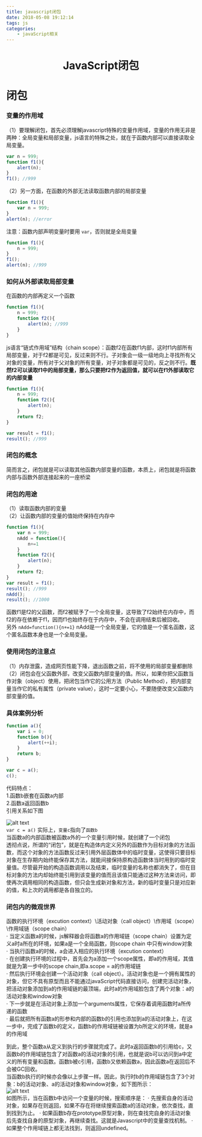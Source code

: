 ```yaml
---
title: javascript闭包
date: 2018-05-08 19:12:14
tags: js
categories: 
	- javaScript相关
---
```


<div class="jquery-head">
       <center><h1>JavaScript闭包</h1></center>
</div> 

闭包
=============
### 变量的作用域  

（1）要理解闭包，首先必须理解javascript特殊的变量作用域，变量的作用无非是两种：全局变量和局部变量，js语言的特殊之处，就在于函数内部可以直接读取全局变量。    

```javascript
var n = 999;
function f1(){
    alert(n);
}
f1(); //999  
```
（2）另一方面，在函数的外部无法读取函数内部的局部变量       

```javascript
function f1(){
    var n = 999;
}
alert(n); //error
```

注意：函数内部声明变量时要用 `var`，否则就是全局变量

```javascript
function f1(){
    n = 999;
}
f1();
alert(n); //999
```

### 如何从外部读取局部变量   

在函数的内部再定义一个函数

```javascript
function f1(){
    n = 999;
    function f2(){
        alert(n); //999
    }
}
```
js语言“链式作用域”结构（chain scope）：函数f2在函数f1内部，这时f1内部所有局部变量，对于f2都是可见，反过来则不行。子对象会一级一级地向上寻找所有父对象的变量，所有对于父对象的所有变量，对子对象都是可见的，反之则不行。**既然f2可以读取f1中的局部变量，那么只要把f2作为返回值，就可以在f1外部读取它的内部变量**

```javascript
function f1(){
    n = 999;
    function f2(){
        alert(n);
    }
    return f2;
}

var result = f1();
result(); //999
```

### 闭包的概念

简而言之，闭包就是可以读取其他函数内部变量的函数，本质上，闭包就是将函数内部与函数外部连接起来的一座桥梁   

### 闭包的用途  

（1）读取函数内部的变量   
（2）让函数内部的变量的值始终保持在内存中
```javascript
function f1(){
    var n = 999;
    nAdd = function(){
        n+=1
    }
    function f2(){
        alert(n);
    }
    return f2;
}
var result = f1();
result(); //999
nAdd();
result(); //1000
```
函数f1是f2的父函数，而f2被赋予了一个全局变量，这导致了f2始终在内存中，而f2的存在依赖于f1，因而f1也始终存在于内存中，不会在调用结束后被回收。   
另外 `nAdd=function(){n+=1}` nAdd是一个全局变量，它的值是一个匿名函数，这个匿名函数本身也是一个全局变量。



### 使用闭包的注意点

（1）内存泄露，造成网页性能下降，退出函数之前，将不使用的局部变量都删除   
（2）闭包会在父函数外部，改变父函数内部变量的值。所以，如果你把父函数当作对象（object）使用，把闭包当作它的公用方法（Public Method），把内部变量当作它的私有属性（private value），这时一定要小心，不要随便改变父函数内部变量的值。

### 具体案例分析    

```javascript
function a(){
    var i = 0;
    function b(){
        alert(++i);
    }
    return b;
}

var c = a();
c();
```

代码特点：  
1.函数b嵌套在函数a内部  
2.函数a返回函数b  
引用关系如下图

![alt text](/img/closure.png "闭包案例")  
`var c = a()` 实际上，`变量c`指向了`函数b`  
当函数a的内部函数被函数a外的一个变量引用时候，就创建了一个闭包  
透彻点说，所谓的“闭包”，就是在构造体内定义另外的函数作为目标对象的方法函数，而这个对象的方法函数反过来引用外层函数体中的临时变量，这使得只要目标对象在生存期内始终能保存其方法，就能间接保持原构造函数体当时用到的临时变量值。尽管最开始的构造函数调用以及结束，临时变量的名称也都消失了，但在目标对象的方法内却始终能引用到该变量的值而且该值只能通过这种方法来访问，即使再次调用相同的构造函数，但只会生成新对象和方法，新的临时变量只是对应新的值，和上次的调用都是各自独立的。   

### 闭包内的微观世界   

函数的执行环境（excution context）\活动对象（call object）\作用域（scope）\作用域链（scope chain）  
· 当定义函数a的时候，js解释器会将函数a的作用域链（scope chain）设置为定义a时a所在的环境，如果a是一个全局函数，则scope chain 中只有window对象   
· 当执行函数a的时候，a会进入相应的执行环境（excution context）  
· 在创建执行环境的过程中，首先会为a添加一个scope属性，即a的作用域，其值就是为第一步中的scope chain,即a.scope = a的作用域链  
· 然后执行环境会创建一个活动对象（call object）。活动对象也是一个拥有属性的对象，但它不具有原型而且不能通过javaScript代码直接访问，创建完活动对象，把活动对象添加到a的作用域链的最顶端，此时a的作用域脸包含了两个对象：a的活动对象和window对象  
· 下一步就是在活动对象上添加一个arguments属性，它保存着调用函数时a所传递的函数  
· 最后就把所有函数a的形参和内部的函数b的引用也添加到a的活动对象上，在这一步中，完成了函数b的定义，函数b的作用域链被设置为b所定义的环境，就是a的作用域  

到此，整个函数a从定义到执行的步骤就完成了。此时a返回函数b的引用给c，又函数b的作用域链包含了对函数a的活动对象的引用，也就是说b可以访问到a中定义的所有变量和函数。函数b被c引用，函数b又依赖函数a，因此函数a在返回后不会被GC回收。  
当函数b执行的时候亦会像以上步骤一样。因此，执行时b的作用域链包含了3个对象：b的活动对象、a的活动对象和window对象，如下图所示：  
![alt text](/img/scopeChain.png "闭包案例")  
如图所示，当在函数b中访问一个变量的时候，搜索顺序是：
· 先搜索自身的活动对象，如果存在则返回，如果不存在将继续搜索函数a的活动对象，依次查找，直到找到为止。 
· 如果函数b存在prototype原型对象，则在查找完自身的活动对象后先查找自身的原型对象，再继续查找。这就是Javascript中的变量查找机制。 
· 如果整个作用域链上都无法找到，则返回undefined。